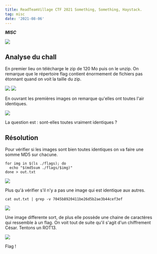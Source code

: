 ```yaml
---
title: ReadTeamVillage CTF 2021 Something, Something, Haystack.
tag: misc
date: '2021-08-06'
---
```


**_MISC_**

![](/img/rtv-29/something/chall_something.png)

## **Analyse du chall**

En premier lieu on télécharge le zip de 120 Mo
puis on le unzip. On remarque que le répertoire flag contient énormement de fichiers pas étonnant quand on voit la taille du zip.

![](/img/rtv-29/something/first.png)
![](/img/rtv-29/something/snd.png)

En ouvrant les premières images on remarque qu'elles ont toutes l'air identiques.  

![](/img/rtv-29/something/0.jpg)

La question est : sont-elles toutes vraiment identiques ?


## **Résolution**

Pour vérifier si les images sont bien toutes identiques on va faire une somme MD5 sur chacune.

    for img in $(ls ./flags); do
      echo "$(md5sum ./flags/$img)"
    done > out.txt

![](/img/rtv-29/something/tree.png)

Plus qu'à vérifier s'il n'y a pas une image qui est identique aux autres.

    cat out.txt | grep -v 7045b8920411be26d5b2ae3b44cef3ef


![](/img/rtv-29/something/four.png)

Une image differente sort, de plus elle possède une chaine de caractères qui ressemble à un flag.
On voit tout de suite qu'il s'agit d'un chiffrement César. Tentons un ROT13.

![](/img/rtv-29/something/five.png)

Flag !
